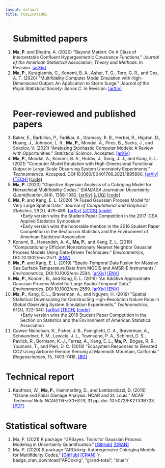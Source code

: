 ```yaml
---
layout: default
title: PUBLICATIONS
---
```



<ol start="1">
  



<h1>Submitted papers </h1>



<li> <b> Ma, P.</b> and Bhadra, A. (2020) "Beyond Mat&eacute;rn: On A Class of Interpretable Confluent Hypergeometric Covariance Functions." <em>Journal of the American Statistical Association, Theory and Methods</em>. In Revision. <a href="https://arxiv.org/abs/1911.05865" target="blank" style="color:blue;">[arXiv]</a>
</li>
  

<li> <b> Ma, P.</b>, Karagiannis, G., Konomi, B. A., Asher, T. G., Toro, G. R., and Cox, A. T. (2020) "Multifidelity Computer Model Emulation with High-Dimensional Output: An Application to Storm Surge." <em>Journal of the Royal Statistical Society: Series C</em>. In Revision. <a href="https://arxiv.org/abs/1909.01836" target="blank" style="color:blue;">[arXiv]</a>
</li> 

<br>


<h1>Peer-reviewed and published papers </h1> 

<li>
  Baker, E., Barbillon, P., Fadikar, A., Gramacy, R. B., Herbei, R., Higdon, D., Huang, J., Johnson, L. R., <b>Ma, P.</b>, Mondal, A., Pires, B., Sacks, J., and Sokolov, V. (2021) "Analyzing Stochastic Computer Models: A Review with Opportunities." <em>Statistical Science</em>. Accepted. <a href="https://arxiv.org/abs/2002.01321" target="blank" style="color:blue;">[arXiv]</a>
</li>

<li> 
  <b> Ma, P.</b>, Mondal, A., Konomi, B. A., Hobbs, J., Song, J. J., and Kang, E. L. (2021) "Computer Model Emulation with High-Dimensional Functional Output in Large-Scale Observing System Uncertainty Experiments." <em>Technometrics</em>. Accepted. DOI:10.1080/00401706.2021.1895890. <a href="https://arxiv.org/abs/1911.09274" target="blank" style="color:blue;">[arXiv]</a> <a href="https://doi.org/10.1080/00401706.2021.1895890" target="blank" style="color:blue;">[TECH]</a> <a href="https://github.com/pulongma/Computer-Model-Emulation-with-High-Dimensional-Functional-Output-in-Large-Scale-Observing-System-Unc" target="blank" >[code]</a>
</li> 

<li> <b> Ma, P.</b> (2020) "Objective Bayesian Analysis of a Cokriging Model for Hierarchical Multifidelity Codes." <em>SIAM/ASA Journal on Uncertainty Quantification</em>, 8(4), 1358-1382. <a href="https://arxiv.org/abs/1910.10225" target="blank" >[arXiv]</a> <a href="https://doi.org/10.1137/19M1289893" target="blank" >[JUQ]</a> <a href="https://github.com/pulongma/OBayesARCokrig" target="blank" >[code]</a>
</li>

<li> <b>Ma, P.</b> and Kang, E. L. (2020) "A Fused Gaussian Process Model for Very Large Spatial Data." <em>Journal of Computational and Graphical Statistics</em>, 29(3), 479-489. <a href="https://arxiv.org/abs/1702.08797" target="blank" style="color:blue;">[arXiv]</a> <a href="https://doi.org/10.1080/10618600.2019.1704293" target="blank" style="color:blue;">[JCGS]</a> <a href="https://github.com/pulongma/FGPmodeling" target="blank" style="color:blue;">[code]</a>
  <ul>&bull;Early version wins the Student Paper Competition in the 2017 ICSA Applied Statistics Symposium</ul>
  <ul>&bull;Early version wins the honorable mention in the 2016 Student Paper Competition in the Section on Statistics and the Environment of American Statistical Association</ul>
</li>


<li> Konomi, B., Hanandeh, A. A., <b>Ma, P.</b>, and Kang, E. L. (2019) "Computationally Efficient Nonstationary Nearest Neighbor Gaussian Process Models Using Data-Driven Techniques." <em>Environmetrics</em>, DOI:10.1002/env.2571. <a href="https://doi.org/10.1002/env.2571" target="blank" style="color:blue;">[ENV]</a>
</li>


<li> <b>Ma, P.</b> and Kang, E. L. (2019) "Spatio-Temporal Data Fusion for Massive Sea Surface Temperature Data from MODIS and AMSR-E Instruments." <em>Environmetrics</em>, DOI:10.1002/env.2594. <a href="https://arxiv.org/abs/1809.04389" target="blank" style="color:blue;">[arXiv]</a> <a href="https://doi.org/10.1002/env.2594" target="blank" style="color:blue;">[ENV]</a> 
</li>

<li> <b>Ma, P.</b>, Konomi, B., and Kang, E. L. (2019) "An Additive Approximate Gaussian Process Model for Large Spatio-Temporal Data." <em>Environmetrics</em>, DOI:10.1002/env.2569. <a href="https://arxiv.org/abs/1801.00319" target="blank" style="color:blue;">[arXiv]</a> <a href="https://doi.org/10.1002/env.2569" target="blank" style="color:blue;">[ENV]</a>
</li>

<li> <b>Ma, P.</b>, Kang, E. L., Braverman, A., and Nguyen, H. (2019) "Spatial Statistical Downscaling for Constructing High-Resolution Nature Runs in Global Observing System Simulation Experiments." <em>Technometrics</em>, 61(3), 322-340. <a href="https://arxiv.org/abs/1711.00484" target="blank" style="color:blue;">[arXiv]</a> <a href="https://doi.org/10.1080/00401706.2018.1524791" target="blank" style="color:blue;">[TECH]</a> <a href="https://github.com/pulongma/SpatialDownscaling" target="blank" style="color:blue;">[code]</a>
  <ul>&bull;Early version wins the 2018 Student Paper Competition in the Section on Statistics and the Environment of American Statistical Association</ul>
</li>


<li> Cawse-Nicholson, K., Fisher, J. B., Famiglietti, C. A., Braverman, A., Schwandner, F. M., Lewicki, J. L., Townsend, P. A., Schimel, D. S., Pavlick, R., Bormann, K. J., Ferraz, A., Kang, E. L., <b>Ma, P.</b>, Bogue, R. R., Youmans, T., and Pieri, D. C. (2018) "Ecosystem Responses to Elevated CO2 Using Airborne Remote Sensing at Mammoth Mountain, California." <em>Biogeosciences</em>, 15, 7403-7418. <a href="https://doi.org/10.5194/bg-2018-73" target="blank" style="color:blue;">[BG]</a>
</li>
</ol>



<h1>Technical report </h1>
<ol start="1">
<li> Kaufman, W., <b>Ma, P.</b>, Hammerling, D., and Lombardozzi, D. (2016) "Ozone and Foliar Damage Analysis: NCAR and St. Louis." <em>NCAR Technical Note NCAR/TN-530+STR</em>, 31 pp, doi: 10.5072/FK2TX3B723.  <a href="http://dx.doi.org/10.5065/D6WH2NCQ" target="blank" style="color:blue;">[PDF]</a>
</li>

</ol>

<h1>Statistical software</h1>
<ol start="1">
<li> Ma, P. (2021) R package "GPBayes: Tools for Gaussian Process Modeling in Uncertainty Quantification." <a href="https://github.com/pulongma/GPBayes" target="blank" style="color:blue;">[GitHub]</a> <a href="https://CRAN.R-project.org/package=GPBayes" target="blank" style="color:blue;">[CRAN]</a>
</li>
<li> Ma, P. (2020) R package "ARCokrig: Autoregressive Cokriging Models for Multifidelity Codes." <a href="https://github.com/pulongma/ARCokrig" target="blank" style="color:blue;">[GitHub]</a> <a href="https://CRAN.R-project.org/package=ARCokrig" target="blank" style="color:blue;">[CRAN]</a> `r badge_cran_download("ARCokrig", "grand-total", "blue")`
</li>
  

 
</ol>
